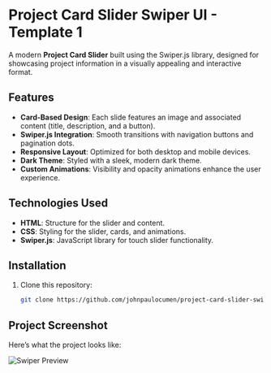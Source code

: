 # Project Card Slider Swiper UI - Template 1

A modern **Project Card Slider** built using the Swiper.js library, designed for showcasing project information in a visually appealing and interactive format.

## Features
- **Card-Based Design**: Each slide features an image and associated content (title, description, and a button).
- **Swiper.js Integration**: Smooth transitions with navigation buttons and pagination dots.
- **Responsive Layout**: Optimized for both desktop and mobile devices.
- **Dark Theme**: Styled with a sleek, modern dark theme.
- **Custom Animations**: Visibility and opacity animations enhance the user experience.

## Technologies Used
- **HTML**: Structure for the slider and content.
- **CSS**: Styling for the slider, cards, and animations.
- **Swiper.js**: JavaScript library for touch slider functionality.

## Installation
1. Clone this repository:
   ```bash
   git clone https://github.com/johnpaulocumen/project-card-slider-swiper-template1.git

## Project Screenshot
Here’s what the project looks like:

![Swiper Preview](assets/swipter-template1.png)
